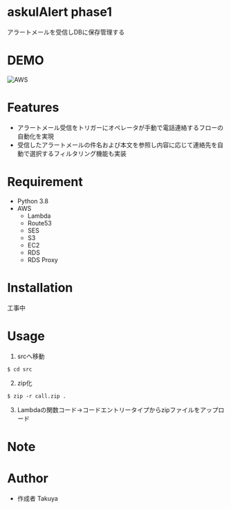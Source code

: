 # askulAlert phase1
アラートメールを受信しDBに保存管理する
 
# DEMO
![AWS](https://github.com/hidonmura/autoCaller/blob/main/AWS-7-4.png)
 
# Features
- アラートメール受信をトリガーにオペレータが手動で電話連絡するフローの自動化を実現
- 受信したアラートメールの件名および本文を参照し内容に応じて連絡先を自動で選択するフィルタリング機能も実装
 
# Requirement
 
* Python 3.8
* AWS
  * Lambda
  * Route53
  * SES
  * S3
  * EC2
  * RDS
  * RDS Proxy
 
# Installation
工事中
 
# Usage
1. srcへ移動
```
$ cd src
```
2. zip化
```
$ zip -r call.zip .
```
3. Lambdaの関数コード→コードエントリータイプからzipファイルをアップロード
# Note

 
# Author
 
* 作成者
Takuya
